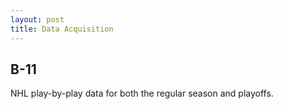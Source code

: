 ```yaml
---
layout: post
title: Data Acquisition
---
```

## B-11
NHL play-by-play data for both the regular season and playoffs.